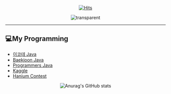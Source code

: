 <div align=center>
  
  



  
  [![Hits](https://hits.seeyoufarm.com/api/count/incr/badge.svg?url=https%3A%2F%2Fgithub.com%2Fjinsusong%2Fhit-counter&count_bg=%2379C83D&title_bg=%23555555&icon=&icon_color=%23E7E7E7&title=hits&edge_flat=false)](https://hits.seeyoufarm.com)
  
  ![transparent](https://capsule-render.vercel.app/api?type=transparent&fontColor=3290c7&text=jinsu%20Song&height=150&fontSize=60&desc=GitHub&descAlignY=75&descAlign=60)

<!-- # Jinsu's GitHub:relaxed: -->
</div>   

---
<!--
## 🏠My HomePages
* [Tistory](https://songjinsu.tistory.com/)
* [Naver Blog](https://blog.naver.com/iko153)
* [Notion](https://www.notion.so/f4509ce62044425ab49df83a5389384e)   
-->

<!-- ## 💻My Projects    -->
## 💻My Programming
* [이코테 Java](https://github.com/jinsusong/codingTest)
* [Baekjoon Java](https://github.com/jinsusong/study-Baekjoon)
* [Programmers Java](https://www.notion.so/Programmers-Java-dccbe8875f5e41c18e834d76dd353c54)
* [Kaggle](https://github.com/jinsusong/study-Kaggle)
* [Hanium Contest](https://github.com/jinsusong/18-contestPrj-spring-truck)

<!--
## 🎓My Papers
* [Apriori based Big Data Processing System for Improve Sensor Data Throughput in IoT Environments(KTCCS)](https://www.koreascience.or.kr/article/JAKO202130865154553.page?&lang=en)
* [A Differential Learning Technique Based on Meta Learning for Software Vulnerability Classification(Thesis)](https://oasis.ssu.ac.kr/#/search/detail/4995329?offset=1)
-->

<!--
## 🏆My Awards
* [2022 ASK 춘계학술발표대회 우수논문상 / 한국정보처리학회]
* [2021 춘계학술발표대회 우수논문상 / 한국정보처리학회]
* [2020 하계학술발표대회 우수논문상 / 한국정보전자통신기술학회]
* [2018 한이음 ICT 공모전          / 입선]

## 🌱My Certificate
* [SAP Certified Development Associate -ABAP with SAP NetWearver 7.50 / SAP]
* [정보처리기사       / 한국정보통신진흥원]
* [SQL개발자(SQLD)   / 한국데이터산업진흥원]
* [리눅스마스터 2급   / 한국정보통신진흥협회]
* [네트워크관리사 2급 / 한국정보통신자격협회]
* [정보처리산업기사   / 한국정보통신진흥원]
* [컴퓨터활용능력 1급 / 대한상공회의소]
* [Cloud PaaS-TA전문가 수료 / 한국정보화진흥원]

## 📖My Studies   

* [Machine Learning](https://github.com/jinsusong/ML_DL)
* [Deep Learning-PyTorch](https://github.com/jinsusong/study-pytorch-DL)
* [NLP-Basic](https://github.com/jinsusong/study-nlp-basic) 
* [NLP CS224N-lecture-Review](https://github.com/jinsusong/study-CS224N-lecture-Review) 
* [NLP Extream Multi Label Classification](https://github.com/jinsusong/Classification)


### ML
* [2015~2020 Paper review](https://github.com/jinsusong/study-NLP-paper-review-2015-2020)
* [Naver Seach Colloquium](https://github.com/jinsusong/study-naver-search)
* [Model BERT](https://github.com/jinsusong/study-NLP-BERT)
* [Model Transformer](https://github.com/jinsusong/study-NLP-Transformer)
* [Task-oriented dialogue](https://github.com/jinsusong/TOD)
* [SAP Programming](https://github.com/jinsusong/study-SAP)

### Computer Science 
* [Design Pattern](https://github.com/jinsusong/CS-Study)
* [자료구조](https://github.com/jinsusong/CS-Study)
* [알고리즘](https://github.com/jinsusong/CS-Study)
* [네트워크](https://github.com/jinsusong/CS-Study)
* [운영체제](https://github.com/jinsusong/CS-Study)
* [데이터베이스](https://github.com/jinsusong/CS-Study)

### Back-End 
* [Effective Java](https://github.com/jinsusong/Effective-Java) 
* [Spring Framework]
* [JPA]

-->



 
 
 <div align=center>
 
  ![Anurag's GitHub stats](https://github-readme-stats.vercel.app/api?username=jinsusong&show_icons=true)
 
 </div>
 
 
<!--
**jinsusong/jinsusong** is a ✨ _special_ ✨ repository because its `README.md` (this file) appears on your GitHub profile.

Here are some ideas to get you started:

- 🔭 I’m currently working on ...
- 🌱 I’m currently learning ...
- 👯 I’m looking to collaborate on ...
- 🤔 I’m looking for help with ...
- 💬 Ask me about ...
- 📫 How to reach me: ...
- 😄 Pronouns: ...
- ⚡ Fun fact: ...
-->



